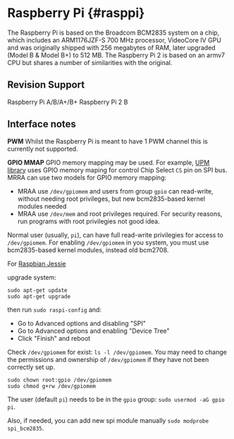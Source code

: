 Raspberry Pi    {#rasppi}
============

The Raspberry Pi is based on the Broadcom BCM2835 system on a chip, which
includes an ARM1176JZF-S 700 MHz processor, VideoCore IV GPU and was originally
shipped with 256 megabytes of RAM, later upgraded (Model B & Model B+) to 512
MB. The Raspberry Pi 2 is based on an armv7 CPU but shares a number of
similarities with the original.

Revision Support
----------------
Raspberry Pi A/B/A+/B+
Raspberry Pi 2 B

Interface notes
---------------

**PWM** Whilst the Raspberry Pi is meant to have 1 PWM channel this is currently not supported.

**GPIO MMAP** GPIO memory mapping may be used. For example, [UPM library](https://github.com/intel-iot-devkit/upm) uses GPIO memory maping for control Chip Select `CS` pin on SPI bus. 
MRRA can use two models for GPIO memory mapping:

* MRAA use `/dev/gpiomem` and users from group `gpio` can read-write, without needing root privileges, but new bcm2835-based kernel modules needed
* MRAA use `/dev/mem` and root privileges required. For security reasons, run programs with root privilegies not good idea.

Normal user (usually, `pi`), can have full read-write privilegies for access to `/dev/gpiomem`. 
For enabling `/dev/gpiomem` in you system, you must use bcm2835-based kernel modules, instead old bcm2708. 

For [Raspbian Jessie](https://www.raspberrypi.org/downloads/raspbian/)


upgrade system:

```
sudo apt-get update
sudo apt-get upgrade
```

then run `sudo raspi-config` and: 

* Go to Advanced options and disabling "SPI"
* Go to Advanced options and enabling "Device Tree"
* Click "Finish" and reboot

Check `/dev/gpiomem` for exist: `ls -l /dev/gpiomem`. 
You may need to change the permissions and ownership of `/dev/gpiomem` if they have not been correctly set up.
```
sudo chown root:gpio /dev/gpiomem
sudo chmod g+rw /dev/gpiomem
```

The user (default `pi`) needs to be in the `gpio` group: `sudo usermod -aG gpio pi`.


Also, if needed, you can add new spi module manually `sudo modprobe spi_bcm2835`.
